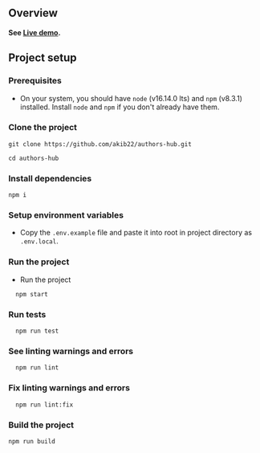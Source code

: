 ## Overview

**See [Live demo](https://authorshub.netlify.app/).**

## Project setup

### Prerequisites

- On your system, you should have `node` (v16.14.0 lts) and `npm` (v8.3.1) installed. Install `node` and `npm` if you don't already have them.

### Clone the project

```
git clone https://github.com/akib22/authors-hub.git

cd authors-hub
```

### Install dependencies

```
npm i
```

### Setup environment variables

- Copy the `.env.example` file and paste it into root in project directory as `.env.local`.

### Run the project

- Run the project

```
  npm start
```

### Run tests

```
  npm run test
```

### See linting warnings and errors

```
  npm run lint
```

### Fix linting warnings and errors

```
  npm run lint:fix
```

### Build the project

```
npm run build
```
